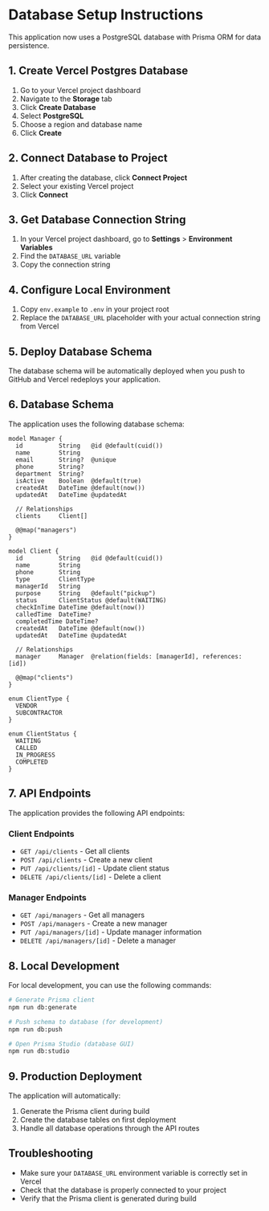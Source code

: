 # Database Setup Instructions

This application now uses a PostgreSQL database with Prisma ORM for data persistence.

## 1. Create Vercel Postgres Database

1. Go to your Vercel project dashboard
2. Navigate to the **Storage** tab
3. Click **Create Database**
4. Select **PostgreSQL**
5. Choose a region and database name
6. Click **Create**

## 2. Connect Database to Project

1. After creating the database, click **Connect Project**
2. Select your existing Vercel project
3. Click **Connect**

## 3. Get Database Connection String

1. In your Vercel project dashboard, go to **Settings** > **Environment Variables**
2. Find the `DATABASE_URL` variable
3. Copy the connection string

## 4. Configure Local Environment

1. Copy `env.example` to `.env` in your project root
2. Replace the `DATABASE_URL` placeholder with your actual connection string from Vercel

## 5. Deploy Database Schema

The database schema will be automatically deployed when you push to GitHub and Vercel redeploys your application.

## 6. Database Schema

The application uses the following database schema:

```prisma
model Manager {
  id          String   @id @default(cuid())
  name        String
  email       String?  @unique
  phone       String?
  department  String?
  isActive    Boolean  @default(true)
  createdAt   DateTime @default(now())
  updatedAt   DateTime @updatedAt
  
  // Relationships
  clients     Client[]

  @@map("managers")
}

model Client {
  id          String   @id @default(cuid())
  name        String
  phone       String
  type        ClientType
  managerId   String
  purpose     String   @default("pickup")
  status      ClientStatus @default(WAITING)
  checkInTime DateTime @default(now())
  calledTime  DateTime?
  completedTime DateTime?
  createdAt   DateTime @default(now())
  updatedAt   DateTime @updatedAt

  // Relationships
  manager     Manager  @relation(fields: [managerId], references: [id])

  @@map("clients")
}

enum ClientType {
  VENDOR
  SUBCONTRACTOR
}

enum ClientStatus {
  WAITING
  CALLED
  IN_PROGRESS
  COMPLETED
}
```

## 7. API Endpoints

The application provides the following API endpoints:

### Client Endpoints
- `GET /api/clients` - Get all clients
- `POST /api/clients` - Create a new client
- `PUT /api/clients/[id]` - Update client status
- `DELETE /api/clients/[id]` - Delete a client

### Manager Endpoints
- `GET /api/managers` - Get all managers
- `POST /api/managers` - Create a new manager
- `PUT /api/managers/[id]` - Update manager information
- `DELETE /api/managers/[id]` - Delete a manager

## 8. Local Development

For local development, you can use the following commands:

```bash
# Generate Prisma client
npm run db:generate

# Push schema to database (for development)
npm run db:push

# Open Prisma Studio (database GUI)
npm run db:studio
```

## 9. Production Deployment

The application will automatically:
1. Generate the Prisma client during build
2. Create the database tables on first deployment
3. Handle all database operations through the API routes

## Troubleshooting

- Make sure your `DATABASE_URL` environment variable is correctly set in Vercel
- Check that the database is properly connected to your project
- Verify that the Prisma client is generated during build
